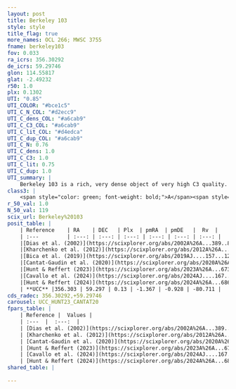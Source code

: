 ```yaml
---
layout: post
title: Berkeley 103
style: style
title_flag: true
more_names: OCL 266; MWSC 3755
fname: berkeley103
fov: 0.033
ra_icrs: 356.30292
de_icrs: 59.29746
glon: 114.55817
glat: -2.49232
r50: 1.0
plx: 0.1302
UTI: "0.85"
UTI_COLOR: "#bce1c5"
UTI_C_N_COL: "#d2ecc9"
UTI_C_dens_COL: "#a6cab9"
UTI_C_C3_COL: "#a6cab9"
UTI_C_lit_COL: "#d4edca"
UTI_C_dup_COL: "#a6cab9"
UTI_C_N: 0.76
UTI_C_dens: 1.0
UTI_C_C3: 1.0
UTI_C_lit: 0.75
UTI_C_dup: 1.0
UTI_summary: |
    Berkeley 103 is a rich, very dense object of very high C3 quality. It is well-studied in the literature.
class3: |
    <span style="color: green; font-weight: bold;">A</span><span style="color: green; font-weight: bold;">A</span>
r_50_val: 1.0
N_50_val: 119
scix_url: Berkeley%20103
posit_table: |
    | Reference    | RA    | DEC   | Plx  | pmRA  | pmDE   |  Rv  |
    | :---         | :---: | :---: | :---: | :---: | :---: | :---: |
    |[Dias et al. (2002)](https://scixplorer.org/abs/2002A%26A...389..871D) | 356.3 | 59.3 | -- | 1.02 | -3.93 | -- |
    |[Kharchenko et al. (2012)](https://scixplorer.org/abs/2012A%26A...543A.156K) | 356.317 | 59.3 | -- | 1.02 | -3.93 | -- |
    |[Bica et al. (2019)](https://scixplorer.org/abs/2019AJ....157...12B) | 356.305 | 59.301 | -- | -- | -- | -- |
    |[Cantat-Gaudin et al. (2020)](https://scixplorer.org/abs/2020A%26A...640A...1C) | 356.303 | 59.297 | 0.093 | -1.348 | -0.861 | -- |
    |[Hunt & Reffert (2023)](https://scixplorer.org/abs/2023A%26A...673A.114H) | 356.303 | 59.299 | 0.144 | -1.429 | -0.954 | -83.416 |
    |[Cavallo et al. (2024)](https://scixplorer.org/abs/2024AJ....167...12C) | 356.302 | 59.297 | 0.155 | -- | -- | -- |
    |[Hunt & Reffert (2024)](https://scixplorer.org/abs/2024A%26A...686A..42H) | 356.303 | 59.299 | 0.144 | -1.429 | -0.954 | -83.416 |
    | **UCC** |356.303 | 59.297 | 0.13 | -1.367 | -0.928 | -80.711 | 
cds_radec: 356.30292,+59.29746
carousel: UCC_HUNT23_CANTAT20
fpars_table: |
    | Reference |  Values |
    | :---  |  :---:  |
    | [Dias et al. (2002)](https://scixplorer.org/abs/2002A%26A...389..871D) | `E(B-V)=0.87, Dist=7379.0, Age=8.95, [Fe/H]=-0.38` |
    | [Kharchenko et al. (2012)](https://scixplorer.org/abs/2012A%26A...543A.156K) | `e_bv=0.999, distance=1800, log_age=8.7, metallicity=-0.38` |
    | [Cantat-Gaudin et al. (2020)](https://scixplorer.org/abs/2020A%26A...640A...1C) | `AVNN=2.4, DMNN=13.91, AgeNN=9.04` |
    | [Hunt & Reffert (2023)](https://scixplorer.org/abs/2023A%26A...673A.114H) | `AV50=3.079, diffAV50=2.161, MOD50=13.88, logAge50=8.636` |
    | [Cavallo et al. (2024)](https://scixplorer.org/abs/2024AJ....167...12C) | `AV50=3.26, dMod50=14.1, logAge50=8.52, [Fe/H]50=-0.4` |
    | [Hunt & Reffert (2024)](https://scixplorer.org/abs/2024A%26A...686A..42H) | `MassJ=928.996` |
shared_table: |
    
---
```

